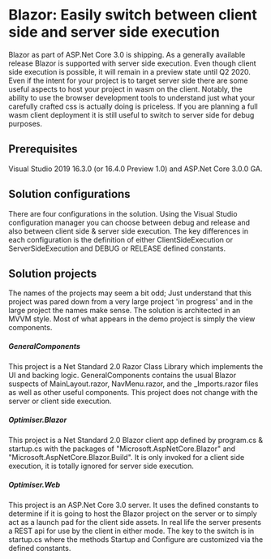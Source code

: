 # Blazor: Easily switch between client side and server side execution


Blazor as part of ASP.Net Core 3.0 is shipping. As a generally available release Blazor is supported with server side execution. Even though client side execution is possible, it will remain in a preview state until Q2 2020. Even if the intent for your project is to target server side there are some useful aspects to host your project in wasm on the client. Notably, the ability to use the browser development tools to understand just what your carefully crafted css is actually doing is priceless. If you are planning a full wasm client deployment it is still useful to switch to server side for debug purposes.

## Prerequisites

Visual Studio 2019 16.3.0 (or 16.4.0 Preview 1.0) and ASP.Net Core 3.0.0 GA.



## Solution configurations


There are four configurations in the solution. Using the Visual Studio configuration manager you can choose between debug and release and also between client side &amp; server side execution. The key differences in each configuration is the definition of either ClientSideExecution or ServerSideExecution and DEBUG or RELEASE defined constants.



## Solution projects



The names of the projects may seem a bit odd; Just understand that this project was pared down from a very large project 'in progress' and in the large project the names make sense. The solution is architected in an MVVM style. Most of what appears in the demo project is simply the view components.



##### GeneralComponents



This project is a Net Standard 2.0 Razor Class Library which implements the UI and backing logic. GeneralComponents contains the usual Blazor suspects of MainLayout.razor, NavMenu.razor, and the _Imports.razor files as well as other useful components. This project does not change with the server or client side execution.



##### Optimiser.Blazor



This project is a Net Standard 2.0 Blazor client app defined by program.cs &amp; startup.cs with the packages of "Microsoft.AspNetCore.Blazor" and "Microsoft.AspNetCore.Blazor.Build". It is only invoked for a client side execution, it is totally ignored for server side execution.



##### Optimiser.Web



This project is an ASP.Net Core 3.0 server. It uses the defined constants to determine if it is going to host the Blazor project on the server or to simply act as a launch pad for the client side assets. In real life the server presents a REST api for use by the client in either mode. The key to the switch is in startup.cs where the methods Startup and Configure are customized via the defined constants.
